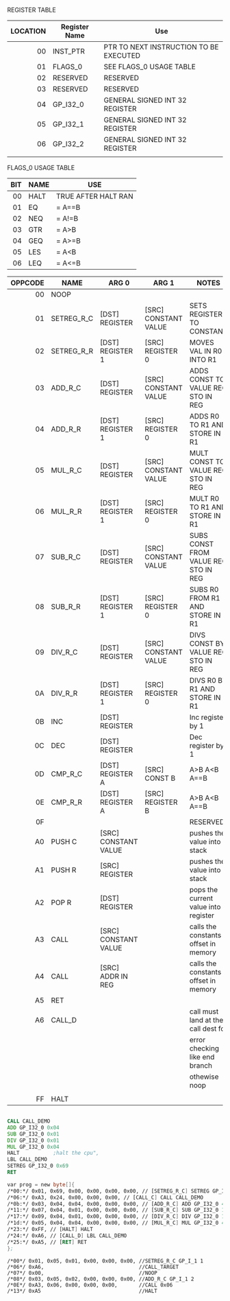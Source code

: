 REGISTER TABLE

| LOCATION | Register Name | Use                                    |
|---------:|---------------|----------------------------------------|
|       00 | INST_PTR      | PTR TO NEXT INSTRUCTION TO BE EXECUTED |
|       01 | FLAGS_0       | SEE FLAGS_0 USAGE TABLE                |
|       02 | RESERVED      | RESERVED                               |
|       03 | RESERVED      | RESERVED                               |
|       04 | GP_I32_0      | GENERAL SIGNED INT 32 REGISTER         |
|       05 | GP_I32_1      | GENERAL SIGNED INT 32 REGISTER         |
|       06 | GP_I32_2      | GENERAL SIGNED INT 32 REGISTER         |
|          |               |                                        |

FLAGS_0 USAGE TABLE

| BIT | NAME | USE                 |
|----:|------|---------------------|
|  00 | HALT | TRUE AFTER HALT RAN |
|  01 | EQ   | = A==B              |
|  02 | NEQ  | = A!=B              |
|  03 | GTR  | = A>B               |
|  04 | GEQ  | = A>=B              |
|  05 | LES  | = A<B               |
|  06 | LEQ  | = A<=B              |

| OPPCODE | NAME       | ARG 0                | ARG 1                | NOTES                                | IMPLED |
|--------:|------------|----------------------|----------------------|--------------------------------------|--------|
|      00 | NOOP       |                      |                      |                                      | x      |
|      01 | SETREG_R_C | [DST] REGISTER       | [SRC] CONSTANT VALUE | SETS REGISTER TO CONSTANT            | x      |
|      02 | SETREG_R_R | [DST] REGISTER 1     | [SRC] REGISTER  0    | MOVES VAL IN R0 INTO R1              | x      |
|      03 | ADD_R_C    | [DST] REGISTER       | [SRC] CONSTANT VALUE | ADDS CONST TO VALUE REG STO IN REG   | x      |
|      04 | ADD_R_R    | [DST] REGISTER 1     | [SRC] REGISTER 0     | ADDS R0 TO R1 AND STORE IN R1        | x      |
|      05 | MUL_R_C    | [DST] REGISTER       | [SRC] CONSTANT VALUE | MULT CONST TO VALUE REG STO IN REG   | x      |
|      06 | MUL_R_R    | [DST] REGISTER 1     | [SRC] REGISTER 0     | MULT R0 TO R1 AND STORE IN R1        | x      |
|      07 | SUB_R_C    | [DST] REGISTER       | [SRC] CONSTANT VALUE | SUBS CONST FROM VALUE REG STO IN REG | x      |
|      08 | SUB_R_R    | [DST] REGISTER 1     | [SRC] REGISTER 0     | SUBS R0 FROM R1 AND STORE IN R1      | x      |
|      09 | DIV_R_C    | [DST] REGISTER       | [SRC] CONSTANT VALUE | DIVS CONST BY VALUE REG STO IN REG   | x      |
|      0A | DIV_R_R    | [DST] REGISTER 1     | [SRC] REGISTER 0     | DIVS R0 BY R1 AND STORE IN R1        | x      |
|      0B | INC        | [DST] REGISTER       |                      | Inc register by 1                    |        |
|      0C | DEC        | [DST] REGISTER       |                      | Dec register by 1                    |        |
|      0D | CMP_R_C    | [DST] REGISTER A     | [SRC] CONST    B     | A>B     A<B    A==B                  |        |
|      0E | CMP_R_R    | [DST] REGISTER A     | [SRC] REGISTER B     | A>B     A<B    A==B                  |        |
|      0F |            |                      |                      | RESERVED                             |        |
|      A0 | PUSH C     | [SRC] CONSTANT VALUE |                      | pushes the value into stack          | x      |
|      A1 | PUSH R     | [SRC] REGISTER       |                      | pushes the value into stack          | x      |
|      A2 | POP R      | [DST] REGISTER       |                      | pops the current value into register | x      |
|      A3 | CALL       | [SRC] CONSTANT VALUE |                      | calls the constants offset in memory | x      |
|      A4 | CALL       | [SRC] ADDR IN REG    |                      | calls the constants offset in memory | x      |
|      A5 | RET        |                      |                      |                                      | x      |
|      A6 | CALL_D     |                      |                      | call must land at the call dest for  | x      |
|         |            |                      |                      | error checking like end branch       |        |
|         |            |                      |                      | othewise noop                        |        |
|         |            |                      |                      |                                      |        |
|      FF | HALT       |                      |                      |                                      |        |

```asm

CALL CALL_DEMO
ADD GP_I32_0 0x04
SUB GP_I32_0 0x01
DIV GP_I32_0 0x01
MUL GP_I32_0 0x04
HALT           ;halt the cpu",
LBL CALL_DEMO
SETREG GP_I32_0 0x69
RET

var prog = new byte[]{
/*00:*/ 0x01, 0x69, 0x00, 0x00, 0x00, 0x00, // [SETREG_R_C] SETREG GP_I32_0 69
/*06:*/ 0xA3, 0x24, 0x00, 0x00, 0x00, // [CALL_C] CALL CALL_DEMO 
/*0b:*/ 0x03, 0x04, 0x04, 0x00, 0x00, 0x00, // [ADD_R_C] ADD GP_I32_0 4
/*11:*/ 0x07, 0x04, 0x01, 0x00, 0x00, 0x00, // [SUB_R_C] SUB GP_I32_0 1
/*17:*/ 0x09, 0x04, 0x01, 0x00, 0x00, 0x00, // [DIV_R_C] DIV GP_I32_0 1
/*1d:*/ 0x05, 0x04, 0x04, 0x00, 0x00, 0x00, // [MUL_R_C] MUL GP_I32_0 4
/*23:*/ 0xFF, // [HALT] HALT  
/*24:*/ 0xA6, // [CALL_D] LBL CALL_DEMO 
/*25:*/ 0xA5, // [RET] RET  
};
```

```ASM
/*00*/ 0x01, 0x05, 0x01, 0x00, 0x00, 0x00, //SETREG_R_C GP_I_1 1
/*06*/ 0xA6,                               //CALL_TARGET
/*07*/ 0x00,                               //NOOP
/*08*/ 0x03, 0x05, 0x02, 0x00, 0x00, 0x00, //ADD_R_C GP_I_1 2
/*0E*/ 0xA3, 0x06, 0x00, 0x00, 0x00,       //CALL 0x06
/*13*/ 0xA5                                //HALT
```

